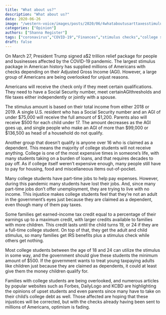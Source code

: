 ```yaml
---
title: "What about us?"
description: "What about us?"
date: 2020-06-26
image: "/western-voice/images/posts/2020/06/4whataboutusarttaxesstimulus.jpg"
categories: ["Opinion"]
authors: ["Shanna Register"]
tags: ["coronavirus","COVID-19","Finances","stimulus checks","college students"]
draft: false
---
```

On March 27, President Trump signed a$2 trillion relief package for people and businesses affected by the COVID-19 pandemic. The largest stimulus package in American history has supplied millions of Americans with checks depending on their Adjusted Gross Income (AGI). However, a large group of Americans are being overlooked for unjust reasons.

Americans will receive the check only if they meet certain qualifications. They need to have a Social Security number, meet certainAGIthresholds and file taxes either independently or jointly with a spouse.

The stimulus amount is based on their total income from either 2018 or 2019. A single U.S. resident who has a Social Security number and an AGI of under $75,000 will receive the full amount of $1,200. Parents also will receive $500 for each child under 17. The amount decreases as the AGI goes up, and single people who make an AGI of more than $99,000 or $136,500 as head of a household do not qualify.

Another group that doesn’t qualify is anyone over 16 who is claimed as a dependent. This means the majority of college students will not receive anything. College is one of the most expensive times in someone’s life, with many students taking on a burden of loans, and that requires decades to pay off. As if college itself weren’t expensive enough, many people still have to pay for housing, food and miscellaneous items out-of-pocket.

Many college students have part-time jobs to help pay expenses. However, during this pandemic many students have lost their jobs. And, since many part-time jobs don’t offer unemployment, they are trying to live with no income. This injustice makes college students feel that they’re not an adult in the government’s eyes just because they are claimed as a dependent, even though many of them pay taxes.

Some families get earned-income tax credit equal to a percentage of their earnings up to a maximum credit, with larger credits available to families with more children. This credit lasts until the child turns 19, or 24 if they are a full-time college student. On top of that, they get the adult and child stimulus, so many families get IRS benefits plus a stimulus check while others get nothing.

Most college students between the age of 18 and 24 can utilize the stimulus in some way, and the government should give these students the minimum amount of $500. If the government wants to treat young taxpaying adults like children just because they are claimed as dependents, it could at least give them the money children qualify for.

Families with college students are being overlooked, and numerous articles by popular websites such as Forbes, DailyLogo and KCBD are highlighting the opinions of upset students and even parents since many have to take on their child’s college debt as well. Those affected are hoping that these injustices will be corrected, but with the checks already having been sent to millions of Americans, optimism is fading.